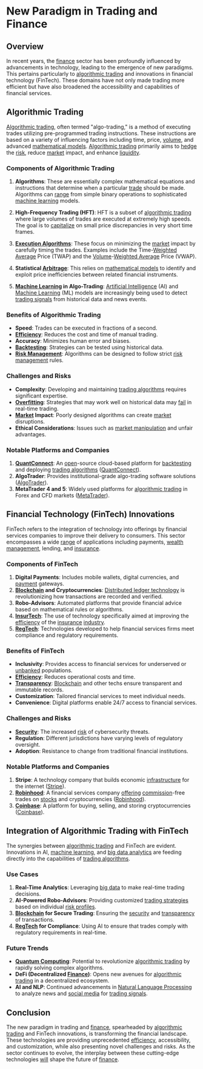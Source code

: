 # New Paradigm in Trading and Finance

## Overview

In recent years, the [finance](../f/finance.md) sector has been profoundly influenced by advancements in technology, leading to the emergence of new paradigms. This pertains particularly to [algorithmic trading](../a/accountability.md) and innovations in financial technology (FinTech). These domains have not only made trading more efficient but have also broadened the accessibility and capabilities of financial services.

## Algorithmic Trading

[Algorithmic trading](../a/accountability.md), often termed "algo-trading," is a method of executing trades utilizing pre-programmed trading instructions. These instructions are based on a variety of influencing factors including time, price, [volume](../v/volume.md), and advanced [mathematical models](../m/mathematical_models_in_trading.md). [Algorithmic trading](../a/accountability.md) primarily aims to [hedge](../h/hedge.md) the [risk](../r/risk.md), reduce [market](../m/market.md) impact, and enhance [liquidity](../l/liquidity.md).

### Components of Algorithmic Trading

1. **Algorithms**: These are essentially complex mathematical equations and instructions that determine when a particular [trade](../t/trade.md) should be made. Algorithms can [range](../r/range.md) from simple binary operations to sophisticated [machine learning](../m/machine_learning.md) models.
   
2. **High-Frequency Trading (HFT)**: HFT is a subset of [algorithmic trading](../a/accountability.md) where large volumes of trades are executed at extremely high speeds. The goal is to [capitalize](../c/capitalize.md) on small price discrepancies in very short time frames.
   
3. **[Execution Algorithms](../e/execution_algorithms.md)**: These focus on minimizing the [market](../m/market.md) impact by carefully timing the trades. Examples include the Time-[Weighted Average](../w/weighted_average.md) Price (TWAP) and the [Volume](../v/volume.md)-[Weighted Average](../w/weighted_average.md) Price (VWAP).
   
4. **Statistical [Arbitrage](../a/arbitrage.md)**: This relies on [mathematical models](../m/mathematical_models_in_trading.md) to identify and exploit price inefficiencies between related financial instruments.
   
5. **[Machine Learning](../m/machine_learning.md) in Algo-Trading**: [Artificial Intelligence](../a/artificial_intelligence_in_trading.md) (AI) and [Machine Learning](../m/machine_learning.md) (ML) models are increasingly being used to detect [trading signals](../t/trading_signals.md) from historical data and news events.

### Benefits of Algorithmic Trading

- **Speed**: Trades can be executed in fractions of a second.
- **[Efficiency](../e/efficiency.md)**: Reduces the cost and time of manual trading.
- **Accuracy**: Minimizes human error and biases.
- **[Backtesting](../b/backtesting.md)**: Strategies can be tested using historical data.
- **[Risk Management](../r/risk_management.md)**: Algorithms can be designed to follow strict [risk management](../r/risk_management.md) rules.

### Challenges and Risks

- **Complexity**: Developing and maintaining [trading algorithms](../t/trading_algorithms.md) requires significant expertise.
- **[Overfitting](../o/overfitting.md)**: Strategies that may work well on historical data may [fail](../f/fail.md) in real-time trading.
- **[Market](../m/market.md) Impact**: Poorly designed algorithms can create [market](../m/market.md) disruptions.
- **Ethical Considerations**: Issues such as [market manipulation](../m/market_manipulation.md) and unfair advantages.

### Notable Platforms and Companies

1. **[QuantConnect](../q/quantconnect.md)**: An [open](../o/open.md)-source cloud-based platform for [backtesting](../b/backtesting.md) and deploying [trading algorithms](../t/trading_algorithms.md) ([QuantConnect](https://www.quantconnect.com/)).
2. **AlgoTrader**: Provides institutional-grade algo-trading software solutions ([AlgoTrader](https://www.algotrader.com/)).
3. **MetaTrader 4 and 5**: Widely used platforms for [algorithmic trading](../a/accountability.md) in Forex and CFD markets ([MetaTrader](https://www.metatrader4.com/)).

## Financial Technology (FinTech) Innovations

FinTech refers to the integration of technology into offerings by financial services companies to improve their delivery to consumers. This sector encompasses a wide [range](../r/range.md) of applications including payments, [wealth management](../w/wealth_management.md), lending, and [insurance](../i/insurance.md).

### Components of FinTech

1. **Digital Payments**: Includes mobile wallets, digital currencies, and [payment](../p/payment.md) gateways.
2. **[Blockchain](../b/blockchain_in_trading.md) and Cryptocurrencies**: [Distributed ledger technology](../d/distributed_ledger_technology.md) is revolutionizing how transactions are recorded and verified.
3. **Robo-Advisors**: Automated platforms that provide financial advice based on mathematical rules or algorithms.
4. **[InsurTech](../i/insurtech.md)**: The use of technology specifically aimed at improving the [efficiency](../e/efficiency.md) of the [insurance](../i/insurance.md) [industry](../i/industry.md).
5. **[RegTech](../r/regtech.md)**: Technologies developed to help financial services firms meet compliance and regulatory requirements.

### Benefits of FinTech

- **Inclusivity**: Provides access to financial services for underserved or [unbanked](../u/unbanked.md) populations.
- **[Efficiency](../e/efficiency.md)**: Reduces operational costs and time.
- **[Transparency](../t/transparency.md)**: [Blockchain](../b/blockchain_in_trading.md) and other techs ensure transparent and immutable records.
- **Customization**: Tailored financial services to meet individual needs.
- **Convenience**: Digital platforms enable 24/7 access to financial services.

### Challenges and Risks

- **[Security](../s/security.md)**: The increased [risk](../r/risk.md) of cybersecurity threats.
- **Regulation**: Different jurisdictions have varying levels of regulatory oversight.
- **Adoption**: Resistance to change from traditional financial institutions.

### Notable Platforms and Companies

1. **Stripe**: A technology company that builds economic [infrastructure](../i/infrastructure.md) for the internet ([Stripe](https://stripe.com/)).
2. **[Robinhood](../r/robinhood.md)**: A financial services company [offering](../o/offering.md) [commission](../c/commission.md)-free trades on [stocks](../s/stock.md) and cryptocurrencies ([Robinhood](https://robinhood.com/)).
3. **[Coinbase](../c/coinbase.md)**: A platform for buying, selling, and storing cryptocurrencies ([Coinbase](https://www.coinbase.com/)).

## Integration of Algorithmic Trading with FinTech

The synergies between [algorithmic trading](../a/accountability.md) and FinTech are evident. Innovations in AI, [machine learning](../m/machine_learning.md), and [big data analytics](../b/big_data_analytics_in_trading.md) are feeding directly into the capabilities of [trading algorithms](../t/trading_algorithms.md). 

### Use Cases

1. **Real-Time Analytics**: Leveraging [big data](../b/big_data_in_trading.md) to make real-time trading decisions.
2. **AI-Powered Robo-Advisors**: Providing customized [trading strategies](../t/trading_strategies.md) based on individual [risk profiles](../r/risk_profiles.md).
3. **[Blockchain](../b/blockchain_in_trading.md) for Secure Trading**: Ensuring the [security](../s/security.md) and [transparency](../t/transparency.md) of transactions.
4. **[RegTech](../r/regtech.md) for Compliance**: Using AI to ensure that trades comply with regulatory requirements in real-time.

### Future Trends

- **[Quantum Computing](../q/quantum_computing_in_trading.md)**: Potential to revolutionize [algorithmic trading](../a/accountability.md) by rapidly solving complex algorithms.
- **DeFi (Decentralized [Finance](../f/finance.md))**: Opens new avenues for [algorithmic trading](../a/accountability.md) in a decentralized ecosystem.
- **AI and NLP**: Continued advancements in [Natural Language Processing](../n/natural_language_processing_(nlp)_in_trading.md) to analyze news and [social media](../s/social_media.md) for [trading signals](../t/trading_signals.md).

## Conclusion

The new paradigm in trading and [finance](../f/finance.md), spearheaded by [algorithmic trading](../a/accountability.md) and FinTech innovations, is transforming the financial landscape. These technologies are providing unprecedented [efficiency](../e/efficiency.md), accessibility, and customization, while also presenting novel challenges and risks. As the sector continues to evolve, the interplay between these cutting-edge technologies [will](../w/will.md) shape the future of [finance](../f/finance.md).